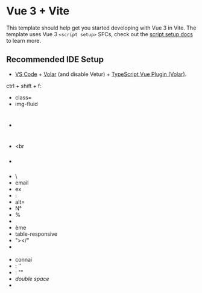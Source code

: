 # Vue 3 + Vite

This template should help get you started developing with Vue 3 in Vite. The template uses Vue 3 `<script setup>` SFCs, check out the [script setup docs](https://v3.vuejs.org/api/sfc-script-setup.html#sfc-script-setup) to learn more.

## Recommended IDE Setup

- [VS Code](https://code.visualstudio.com/) + [Volar](https://marketplace.visualstudio.com/items?itemName=Vue.volar) (and disable Vetur) + [TypeScript Vue Plugin (Volar)](https://marketplace.visualstudio.com/items?itemName=Vue.vscode-typescript-vue-plugin).

ctrl + shift + f:

- class=
- img-fluid
- <h1>
- <br
- <h3>
- \
- email
- ex
- :
- alt=
- N°
- %
- &nbsp;
- ème
- table-responsive
- "></"
- <br /><br />
- connai
- : ''
- : ""
- _double space_
- <style scoped> → double \n
- "puis "
- cable ^
- :</h2>
- Ok
- hote ^
- connait ^
- –

"&nbsp;:"
"&nbsp;%"
"N°&nbsp;"
